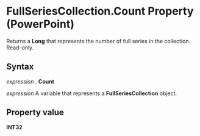 
# FullSeriesCollection.Count Property (PowerPoint)

Returns a  **Long** that represents the number of full series in the collection. Read-only.


## Syntax

 _expression_ . **Count**

 _expression_ A variable that represents a **FullSeriesCollection** object.


## Property value

 **INT32**

